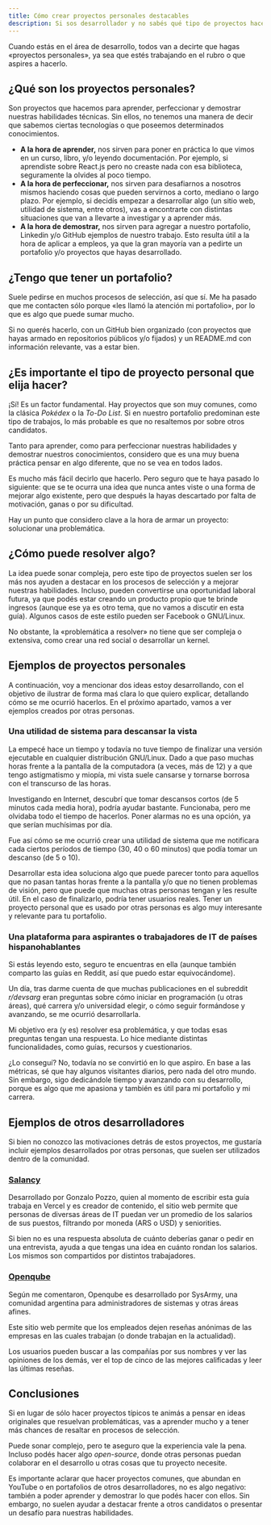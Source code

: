 ```yaml
---
title: Cómo crear proyectos personales destacables
description: Si sos desarrollador y no sabés qué tipo de proyectos hacer para tu portafolio, esta guía es para vos.
---
```


Cuando estás en el área de desarrollo, todos van a decirte que hagas «proyectos personales», ya sea que estés trabajando en el rubro o que aspires a hacerlo.

## ¿Qué son los proyectos personales?

Son proyectos que hacemos para aprender, perfeccionar y demostrar nuestras habilidades técnicas. Sin ellos, no tenemos una manera de decir que sabemos ciertas tecnologías o que poseemos determinados conocimientos.

- **A la hora de aprender,** nos sirven para poner en práctica lo que vimos en un curso, libro, y/o leyendo documentación. Por ejemplo, si aprendiste sobre React.js pero no creaste nada con esa biblioteca, seguramente la olvides al poco tiempo.
- **A la hora de perfeccionar,** nos sirven para desafiarnos a nosotros mismos haciendo cosas que pueden servirnos a corto, mediano o largo plazo. Por ejemplo, si decidís empezar a desarrollar algo (un sitio web, utilidad de sistema, entre otros), vas a encontrarte con distintas situaciones que van a llevarte a investigar y a aprender más.
- **A la hora de demostrar,** nos sirven para agregar a nuestro portafolio, Linkedin y/o GitHub ejemplos de nuestro trabajo. Esto resulta útil a la hora de aplicar a empleos, ya que la gran mayoría van a pedirte un portafolio y/o proyectos que hayas desarrollado.

## ¿Tengo que tener un portafolio?

Suele pedirse en muchos procesos de selección, así que sí. Me ha pasado que me contacten sólo porque «les llamó la atención mi portafolio», por lo que es algo que puede sumar mucho.

Si no querés hacerlo, con un GitHub bien organizado (con proyectos que hayas armado en repositorios públicos y/o fijados) y un README.md con información relevante, vas a estar bien.

## ¿Es importante el tipo de proyecto personal que elija hacer?

¡Sí! Es un factor fundamental. Hay proyectos que son muy comunes, como la clásica _Pokédex_ o la _To-Do List_. Si en nuestro portafolio predominan este tipo de trabajos, lo más probable es que no resaltemos por sobre otros candidatos.

Tanto para aprender, como para perfeccionar nuestras habilidades y demostrar nuestros conocimientos, considero que es una muy buena práctica pensar en algo diferente, que no se vea en todos lados.

Es mucho más fácil decirlo que hacerlo. Pero seguro que te haya pasado lo siguiente: que se te ocurra una idea que nunca antes viste o una forma de mejorar algo existente, pero que después la hayas descartado por falta de motivación, ganas o por su dificultad.

Hay un punto que considero clave a la hora de armar un proyecto: solucionar una problemática.

## ¿Cómo puede resolver algo?

La idea puede sonar compleja, pero este tipo de proyectos suelen ser los más nos ayuden a destacar en los procesos de selección y a mejorar nuestras habilidades. Incluso, pueden convertirse una oportunidad laboral futura, ya que podés estar creando un producto propio que te brinde ingresos (aunque ese ya es otro tema, que no vamos a discutir en esta guía). Algunos casos de este estilo pueden ser Facebook o GNU/Linux.

No obstante, la «problemática a resolver» no tiene que ser compleja o extensiva, como crear una red social o desarrollar un kernel.

## Ejemplos de proyectos personales

A continuación, voy a mencionar dos ideas estoy desarrollando, con el objetivo de ilustrar de forma maś clara lo que quiero explicar, detallando cómo se me ocurrió hacerlos. En el próximo apartado, vamos a ver ejemplos creados por otras personas.

### Una utilidad de sistema para descansar la vista

La empecé hace un tiempo y todavía no tuve tiempo de finalizar una versión ejecutable en cualquier distribución GNU/Linux. Dado a que paso muchas horas frente a la pantalla de la computadora (a veces, más de 12) y a que tengo astigmatismo y miopía, mi vista suele cansarse y tornarse borrosa con el transcurso de las horas.

Investigando en Internet, descubrí que tomar descansos cortos (de 5 minutos cada media hora), podría ayudar bastante. Funcionaba, pero me olvidaba todo el tiempo de hacerlos. Poner alarmas no es una opción, ya que serían muchísimas por día.

Fue así cómo se me ocurrió crear una utilidad de sistema que me notificara cada ciertos períodos de tiempo (30, 40 o 60 minutos) que podía tomar un descanso (de 5 o 10).

Desarrollar esta idea soluciona algo que puede parecer tonto para aquellos que no pasan tantas horas frente a la pantalla y/o que no tienen problemas de visión, pero que puede que muchas otras personas tengan y les resulte útil. En el caso de finalizarlo, podría tener usuarios reales. Tener un proyecto personal que es usado por otras personas es algo muy interesante y relevante para tu portafolio.

### Una plataforma para aspirantes o trabajadores de IT de países hispanohablantes

Si estás leyendo esto, seguro te encuentras en ella (aunque también comparto las guías en Reddit, así que puedo estar equivocándome).

Un día, tras darme cuenta de que muchas publicaciones en el subreddit _r/devsarg_ eran preguntas sobre cómo iniciar en programación (u otras áreas), qué carrera y/o universidad elegir, o cómo seguir formándose y avanzando, se me ocurrió desarrollarla.

Mi objetivo era (y es) resolver esa problemática, y que todas esas preguntas tengan una respuesta. Lo hice mediante distintas funcionalidades, como guías, recursos y cuestionarios.

¿Lo conseguí? No, todavía no se convirtió en lo que aspiro. En base a las métricas, sé que hay algunos visitantes diarios, pero nada del otro mundo. Sin embargo, sigo dedicándole tiempo y avanzando con su desarrollo, porque es algo que me apasiona y también es útil para mi portafolio y mi carrera.

## Ejemplos de otros desarrolladores

Si bien no conozco las motivaciones detrás de estos proyectos, me gustaría incluir ejemplos desarrollados por otras personas, que suelen ser utilizados dentro de la comunidad.

### [Salancy](https://salarios.gonzalopozzo.com/)

Desarrollado por Gonzalo Pozzo, quien al momento de escribir esta guía trabaja en Vercel y es creador de contenido, el sitio web permite que personas de diversas áreas de IT puedan ver un promedio de los salarios de sus puestos, filtrando por moneda (ARS o USD) y seniorities.

Si bien no es una respuesta absoluta de cuánto deberías ganar o pedir en una entrevista, ayuda a que tengas una idea en cuánto rondan los salarios. Los mismos son compartidos por distintos trabajadores.

### [Openqube](https://openqube.io/)

Según me comentaron, Openqube es desarrollado por SysArmy, una comunidad argentina para administradores de sistemas y otras áreas afines.

Este sitio web permite que los empleados dejen reseñas anónimas de las empresas en las cuales trabajan (o donde trabajan en la actualidad).

Los usuarios pueden buscar a las compañías por sus nombres y ver las opiniones de los demás, ver el top de cinco de las mejores calificadas y leer las últimas reseñas.

## Conclusiones

Si en lugar de sólo hacer proyectos típicos te animás a pensar en ideas originales que resuelvan problemáticas, vas a aprender mucho y a tener más chances de resaltar en procesos de selección.

Puede sonar complejo, pero te aseguro que la experiencia vale la pena. Incluso podés hacer algo _open-source_, donde otras personas puedan colaborar en el desarrollo u otras cosas que tu proyecto necesite.

Es importante aclarar que hacer proyectos comunes, que abundan en YouTube o en portafolios de otros desarrolladores, no es algo negativo: también a poder aprender y demostrar lo que podés hacer con ellos. Sin embargo, no suelen ayudar a destacar frente a otros candidatos o presentar un desafío para nuestras habilidades.
